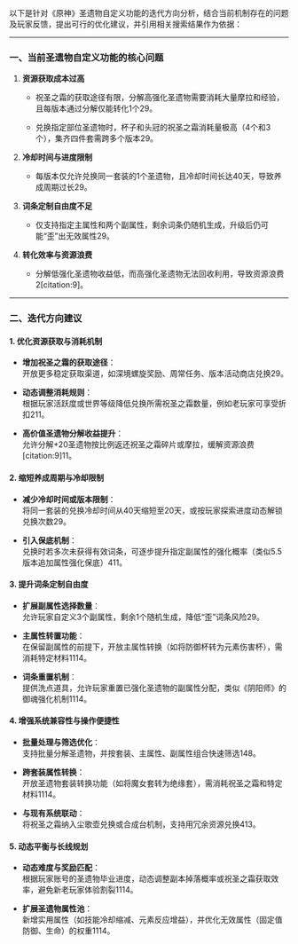 以下是针对《原神》圣遗物自定义功能的迭代方向分析，结合当前机制存在的问题及玩家反馈，提出可行的优化建议，并引用相关搜索结果作为依据：

---

### **一、当前圣遗物自定义功能的核心问题**

1. **资源获取成本过高**
    
    - 祝圣之霜的获取途径有限，分解高强化圣遗物需要消耗大量摩拉和经验，且每版本通过分解仅能转化1个29。
        
    - 兑换指定部位圣遗物时，杯子和头冠的祝圣之霜消耗量极高（4个和3个），集齐四件套需跨多个版本29。
        
2. **冷却时间与进度限制**
    
    - 每版本仅允许兑换同一套装的1个圣遗物，且冷却时间长达40天，导致养成周期过长29。
        
3. **词条定制自由度不足**
    
    - 仅支持指定主属性和两个副属性，剩余词条仍随机生成，升级后仍可能“歪”出无效属性29。
        
4. **转化效率与资源浪费**
    
    - 分解低强化圣遗物收益低，而高强化圣遗物无法回收利用，导致资源浪费2[citation:9]。
        

---

### **二、迭代方向建议**

#### **1. 优化资源获取与消耗机制**

- **增加祝圣之霜的获取途径**：  
    开放更多稳定获取渠道，如深境螺旋奖励、周常任务、版本活动商店兑换29。
    
- **动态调整消耗规则**：  
    根据玩家活跃度或世界等级降低兑换所需祝圣之霜数量，例如老玩家可享受折扣211。
    
- **高价值圣遗物分解收益提升**：  
    允许分解+20圣遗物按比例返还祝圣之霜碎片或摩拉，缓解资源浪费[citation:9]11。
    

#### **2. 缩短养成周期与冷却限制**

- **减少冷却时间或版本限制**：  
    将同一套装的兑换冷却时间从40天缩短至20天，或按玩家探索进度动态解锁兑换次数29。
    
- **引入保底机制**：  
    兑换时若多次未获得有效词条，可逐步提升指定副属性的强化概率（类似5.5版本追加属性强化保底）411。
    

#### **3. 提升词条定制自由度**

- **扩展副属性选择数量**：  
    允许玩家自定义3个副属性，剩余1个随机生成，降低“歪”词条风险29。
    
- **主属性转置功能**：  
    在保留副属性的前提下，开放主属性转换（如将防御杯转为元素伤害杯），需消耗特定材料1114。
    
- **词条重置机制**：  
    提供洗点道具，允许玩家重置已强化圣遗物的副属性分配，类似《阴阳师》的御魂强化机制1114。
    

#### **4. 增强系统兼容性与操作便捷性**

- **批量处理与筛选优化**：  
    支持批量分解圣遗物，并按套装、主属性、副属性组合快速筛选148。
    
- **跨套装属性转换**：  
    开放圣遗物套装转换功能（如将魔女套转为绝缘套），需消耗祝圣之霜和特定材料1114。
    
- **与现有系统联动**：  
    将祝圣之霜纳入尘歌壶兑换或合成台机制，支持用冗余资源兑换413。
    

#### **5. 动态平衡与长线规划**

- **动态难度与奖励匹配**：  
    根据玩家账号的圣遗物毕业进度，动态调整副本掉落概率或祝圣之霜获取效率，避免新老玩家体验割裂1114。
    
- **扩展圣遗物属性池**：  
    新增实用属性（如技能冷却缩减、元素反应增益），并优化无效属性（固定值防御、生命）的权重1114。